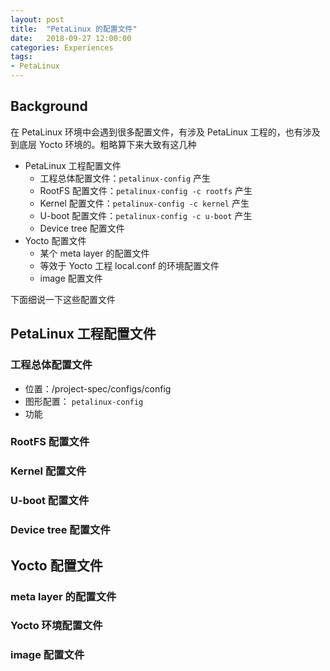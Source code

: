 ```yaml
---
layout: post
title:  "PetaLinux 的配置文件"
date:   2018-09-27 12:00:00
categories: Experiences
tags:
- PetaLinux
---
```


## Background

在 PetaLinux 环境中会遇到很多配置文件，有涉及 PetaLinux 工程的，也有涉及到底层 Yocto 环境的。粗略算下来大致有这几种

- PetaLinux 工程配置文件
    - 工程总体配置文件：`petalinux-config` 产生
    - RootFS 配置文件：`petalinux-config -c rootfs` 产生
    - Kernel 配置文件：`petalinux-config -c kernel` 产生
    - U-boot 配置文件：`petalinux-config -c u-boot` 产生
    - Device tree 配置文件
- Yocto 配置文件
    - 某个 meta layer 的配置文件
    - 等效于 Yocto 工程 local.conf 的环境配置文件
    - image 配置文件

下面细说一下这些配置文件

## PetaLinux 工程配置文件

### 工程总体配置文件

- 位置：<project>/project-spec/configs/config
- 图形配置： `petalinux-config`
- 功能

### RootFS 配置文件

### Kernel 配置文件

### U-boot 配置文件

### Device tree 配置文件

## Yocto 配置文件

### meta layer 的配置文件

### Yocto 环境配置文件

### image 配置文件

